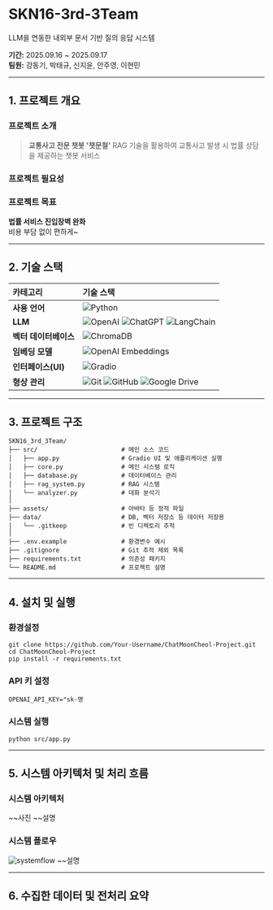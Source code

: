 # SKN16-3rd-3Team
 LLM을 연동한 내외부 문서 기반 질의 응답 시스템

**기간:** 2025.09.16 ~ 2025.09.17  
**팀원:** 강동기, 박태규, 신지윤, 안주영, 이현민

---

## 1. 프로젝트 개요

### 프로젝트 소개
>**교통사고 전문 챗봇 '챗문철'**
RAG 기술을 활용하여 교통사고 발생 시 법률 상담을 제공하는 챗봇 서비스
### 프로젝트 필요성


### 프로젝트 목표
**법률 서비스 진입장벽 완화**   
비용 부담 없이 편하게~

---

## 2. 기술 스택
| 카테고리 | 기술 스택 |
| :--- | :--- |
| **사용 언어** | ![Python](https://img.shields.io/badge/Python-3776AB?logo=python&logoColor=white) |
| **LLM** | ![OpenAI](https://img.shields.io/badge/OpenAI-412991?logo=openai&logoColor=white) ![ChatGPT](https://img.shields.io/badge/ChatGPT-74AA9C?logo=openai&logoColor=white) ![LangChain](https://img.shields.io/badge/LangChain-0092B9?logo=langchain&logoColor=white) |
| **벡터 데이터베이스** | ![ChromaDB](https://img.shields.io/badge/ChromaDB-5542D0) |
| **임베딩 모델** | ![OpenAI Embeddings](https://img.shields.io/badge/OpenAI_Embeddings-412991?logo=openai&logoColor=white) |
| **인터페이스(UI)** | ![Gradio](https://img.shields.io/badge/Gradio-FF7C00?logo=gradio&logoColor=white) |
| **형상 관리** | ![Git](https://img.shields.io/badge/Git-F05032?logo=git&logoColor=white) ![GitHub](https://img.shields.io/badge/GitHub-181717?logo=github&logoColor=white) ![Google Drive](https://img.shields.io/badge/Google_Drive-4481ED?logo=googledrive&logoColor=white) |

---

## 3. 프로젝트 구조

```
SKN16_3rd_3Team/ 
├── src/                       # 메인 소스 코드
│   ├── app.py                 # Gradio UI 및 애플리케이션 실행
│   ├── core.py                # 메인 시스템 로직
│   ├── database.py            # 데이터베이스 관리
│   ├── rag_system.py          # RAG 시스템
│   └── analyzer.py            # 대화 분석기
│
├── assets/                    # 아바타 등 정적 파일
├── data/                      # DB, 벡터 저장소 등 데이터 저장용
│   └── .gitkeep               # 빈 디렉토리 추적
│
├── .env.example               # 환경변수 예시
├── .gitignore                 # Git 추적 제외 목록
├── requirements.txt           # 의존성 패키지
└── README.md                  # 프로젝트 설명

```
---

## 4. 설치 및 실행

### 환경설정
```
git clone https://github.com/Your-Username/ChatMoonCheol-Project.git
cd ChatMoonCheol-Project
pip install -r requirements.txt
```
### API 키 설정
```
OPENAI_API_KEY="sk-명
```
### 시스템 실행
```
python src/app.py
```
---

## 5. 시스템 아키텍처 및 처리 흐름

### 시스템 아키텍처
~~사진
~~설명
### 시스템 플로우
![systemflow](https://github.com/user-attachments/assets/071d904f-a884-4e82-b9b9-20459cb43572)
~~설명

---

## 6. 수집한 데이터 및 전처리 요약
